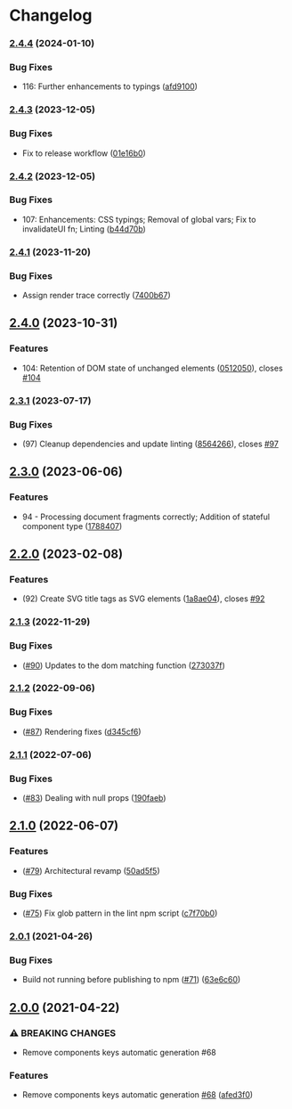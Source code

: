 # Changelog

### [2.4.4](https://www.github.com/Hypothesize/somatic.js/compare/v2.4.3...v2.4.4) (2024-01-10)


### Bug Fixes

* 116: Further enhancements to typings ([afd9100](https://www.github.com/Hypothesize/somatic.js/commit/afd910085f1a11cc8762f07885d9b676d644269f))

### [2.4.3](https://www.github.com/Hypothesize/somatic.js/compare/v2.4.2...v2.4.3) (2023-12-05)


### Bug Fixes

* Fix to release workflow ([01e16b0](https://www.github.com/Hypothesize/somatic.js/commit/01e16b09222500a3b765e8567a6bc157ceef176f))

### [2.4.2](https://www.github.com/Hypothesize/somatic.js/compare/v2.4.1...v2.4.2) (2023-12-05)


### Bug Fixes

* 107: Enhancements: CSS typings; Removal of global vars; Fix to invalidateUI fn; Linting ([b44d70b](https://www.github.com/Hypothesize/somatic.js/commit/b44d70b81bd7be2c7639df7772d4728365c582ac))

### [2.4.1](https://www.github.com/Hypothesize/somatic.js/compare/v2.4.0...v2.4.1) (2023-11-20)


### Bug Fixes

* Assign render trace correctly ([7400b67](https://www.github.com/Hypothesize/somatic.js/commit/7400b67b62b8e844211fc53fc6428e0c33a67d98))

## [2.4.0](https://www.github.com/Hypothesize/somatic.js/compare/v2.3.1...v2.4.0) (2023-10-31)


### Features

* 104: Retention of DOM state of unchanged elements ([0512050](https://www.github.com/Hypothesize/somatic.js/commit/0512050bc01e1bbc4f3787aad25d9633094d369c)), closes [#104](https://www.github.com/Hypothesize/somatic.js/issues/104)

### [2.3.1](https://www.github.com/Hypothesize/somatic.js/compare/v2.3.0...v2.3.1) (2023-07-17)


### Bug Fixes

* (97) Cleanup dependencies and update linting ([8564266](https://www.github.com/Hypothesize/somatic.js/commit/8564266cdc147edd3782f2ddf0c8b902cec28e78)), closes [#97](https://www.github.com/Hypothesize/somatic.js/issues/97)

## [2.3.0](https://www.github.com/Hypothesize/somatic.js/compare/v2.2.0...v2.3.0) (2023-06-06)


### Features

* 94 - Processing document fragments correctly; Addition of stateful component type ([1788407](https://www.github.com/Hypothesize/somatic.js/commit/1788407601fee2e07899f70ffe740367790e6612))

## [2.2.0](https://www.github.com/Hypothesize/somatic.js/compare/v2.1.3...v2.2.0) (2023-02-08)


### Features

* (92) Create SVG title tags as SVG elements ([1a8ae04](https://www.github.com/Hypothesize/somatic.js/commit/1a8ae0413ff247eae933351cde0e0aab03aa8682)), closes [#92](https://www.github.com/Hypothesize/somatic.js/issues/92)

### [2.1.3](https://www.github.com/Hypothesize/somatic.js/compare/v2.1.2...v2.1.3) (2022-11-29)


### Bug Fixes

* ([#90](https://www.github.com/Hypothesize/somatic.js/issues/90)) Updates to the dom matching function ([273037f](https://www.github.com/Hypothesize/somatic.js/commit/273037f39ebd8e536cb0328517b891e6a05386b7))

### [2.1.2](https://www.github.com/Hypothesize/somatic.js/compare/v2.1.1...v2.1.2) (2022-09-06)


### Bug Fixes

* ([#87](https://www.github.com/Hypothesize/somatic.js/issues/87)) Rendering fixes ([d345cf6](https://www.github.com/Hypothesize/somatic.js/commit/d345cf657182cdbb304902aace75ac4708bc22b9))

### [2.1.1](https://www.github.com/Hypothesize/somatic.js/compare/v2.1.0...v2.1.1) (2022-07-06)


### Bug Fixes

* ([#83](https://www.github.com/Hypothesize/somatic.js/issues/83)) Dealing with null props ([190faeb](https://www.github.com/Hypothesize/somatic.js/commit/190faebcc475e2d4e3b935294cf4f1ba5e882b42))

## [2.1.0](https://www.github.com/Hypothesize/somatic.js/compare/v2.0.1...v2.1.0) (2022-06-07)


### Features

* ([#79](https://www.github.com/Hypothesize/somatic.js/issues/79)) Architectural revamp ([50ad5f5](https://www.github.com/Hypothesize/somatic.js/commit/50ad5f501e5805e76b80f7c175e79d9bfcb96b46))


### Bug Fixes

* ([#75](https://www.github.com/Hypothesize/somatic.js/issues/75)) Fix glob pattern in the lint npm script ([c7f70b0](https://www.github.com/Hypothesize/somatic.js/commit/c7f70b0ba33bc5afee20e783515a80539590eb76))

### [2.0.1](https://www.github.com/Hypothesize/somatic.js/compare/v2.0.0...v2.0.1) (2021-04-26)


### Bug Fixes

* Build not running before publishing to npm ([#71](https://www.github.com/Hypothesize/somatic.js/issues/71)) ([63e6c60](https://www.github.com/Hypothesize/somatic.js/commit/63e6c60faac50d7179b9fe49f18941feb6f2f37f))

## [2.0.0](https://www.github.com/Hypothesize/somatic.js/compare/v1.6.1...v2.0.0) (2021-04-22)


### ⚠ BREAKING CHANGES

* Remove components keys automatic generation #68

### Features

* Remove components keys automatic generation [#68](https://www.github.com/Hypothesize/somatic.js/issues/68) ([afed3f0](https://www.github.com/Hypothesize/somatic.js/commit/afed3f0110177cf792565651f94ebd8b7060d2db))
